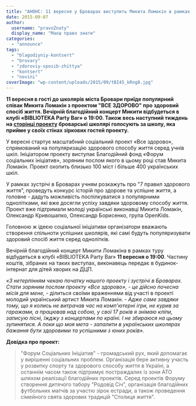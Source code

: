 ```yaml
---
title: "АНОНС: 11 вересня у Броварах виступить Микита Ломакін в рамках проекту \"ВСЕ ЗДОРОВО\""
date: 2015-09-07
author: 
  username: "pravoZnaty"
  display_name: "Маєш право знати"
categories: 
  - "announce"
tags: 
  - "blagodiyniy-kontsert"
  - "brovary"
  - "zdoroviy-sposib-zhittya"
  - "kontsert"
  - "novini"
coverImage: "wp-content/uploads/2015/09/tBI45_kRng8.jpg"
---
```


**11 вересня в гості до школярів міста Бровари приїде популярний співак Микита Ломакін з проектом "ВСЕ ЗДОРОВО" про здоровий спосіб життя. Вечірній благодійний концерт Микити відбудеться в клубі «BIBLIOTEKA Party Bar» о 19:00. Також весь наступний тиждень на [сторінці проекту](https://vk.com/zdorovovse) броварські школярі голосують за школу, яка прийме у своїх стінах зіркових гостей проекту.**

У вересні стартує масштабний соціальний проект «Все здорово», спрямований на популяризацію здорового способу життя серед учнів шкіл. Ініціатором проекту виступає Благодійний фонд «Форум соціальних ініціатив», зоряним послом якого в цьому році став Микита Ломакін. Проект охопить близько 100 міст і більше 400 українських шкіл.

У рамках зустрічі в Броварах учням розкажуть про "7 правил здорового життя", проведуть конкурс історій про здорове та успішне життя, а головне - дадуть можливість поспілкуватися з популярними однолітками, які вже досягли успіху завдяки здоровому способу життя. Проект вже підтримали молоді українські виконавці Микита Ломакін, Олександр Кривошапко, Олександр Борисенко, група OpenKids.

Головною ж ідеєю соціальної ініціативи організатори вважають створення спільноти успішних школярів, які самі будуть популяризувати здоровий спосіб життя серед однолітків.

Вечірній благодійний концерт Микити Ломакіна в рамках туру відбудеться в клубі «BIBLIOTEKA Party Bar» **11 вересня о 19:00**. Частину коштів, зібраних на таких виступах, виконавець передає в будинок-інтернат для дітей хворих на ДЦП.

_«З нетерпінням чекаю початку нашого проекту і зустрічі в Броварах. Стати зоряним послом проекту «Все здорово», - це дійсно почесна місія для мене,_ - ділиться своїми враженнями від участі в проекті молодий український артист Микита Ломакін. - _Адже саме завдяки тому, що я колись не витрачав час на комп'ютерні ігри, не курив за гаражами, а працював над собою, у свої 17 років я знімаю кліпи, записую пісні, їжджу з концертами по країні. І не збираюся на цьому зупинятися. А поки що моя мета - запалити в українських школярах бажання бути здоровими та успішними з юних років»._

**Довідка про проект:**

> "Форум Соціальних Ініціатив" - громадський рух, який допомагає у вирішенні соціальних проблем. Організація бере активну участь у розвитку спорту та здорового способу життя в Україні, а останнім часом також підтримує постраждалих із зони АТО шляхом реалізації благодійних проектів. Серед проектів Форуму створення дитячого табору "Родовід Січ", організація благодійних футбольних матчів за участю зірок естради, а також проведення сімейного свята здорових традицій "Столиця життя".
